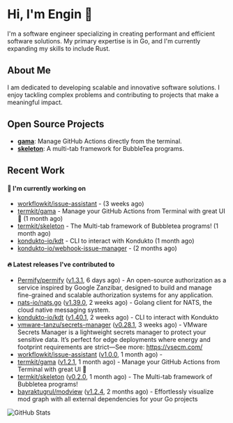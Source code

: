 # Hi, I'm Engin 👋

I'm a software engineer specializing in creating performant and efficient software solutions. My primary expertise is in Go, and I'm currently expanding my skills to include Rust.

## About Me

I am dedicated to developing scalable and innovative software solutions. I enjoy tackling complex problems and contributing to projects that make a meaningful impact.

## Open Source Projects

- [**gama**](https://github.com/termkit/gama): Manage GitHub Actions directly from the terminal.
- [**skeleton**](https://github.com/termkit/skeleton): A multi-tab framework for BubbleTea programs.

## Recent Work

#### 🚧 I'm currently working on

- [workflowkit/issue-assistant](https://github.com/workflowkit/issue-assistant) -  (3 weeks ago)
- [termkit/gama](https://github.com/termkit/gama) - Manage your GitHub Actions from Terminal with great UI 🧪 (1 month ago)
- [termkit/skeleton](https://github.com/termkit/skeleton) - The Multi-tab framework of Bubbletea programs! (1 month ago)
- [kondukto-io/kdt](https://github.com/kondukto-io/kdt) - CLI to interact with Kondukto (1 month ago)
- [kondukto-io/webhook-issue-manager](https://github.com/kondukto-io/webhook-issue-manager) -  (2 months ago)

#### 🔥 Latest releases I've contributed to

- [Permify/permify](https://github.com/Permify/permify) ([v1.3.1](https://github.com/Permify/permify/releases/tag/v1.3.1), 6 days ago) - An open-source authorization as a service inspired by Google Zanzibar, designed to build and manage fine-grained and scalable authorization systems for any application.
- [nats-io/nats.go](https://github.com/nats-io/nats.go) ([v1.39.0](https://github.com/nats-io/nats.go/releases/tag/v1.39.0), 2 weeks ago) - Golang client for NATS, the cloud native messaging system.
- [kondukto-io/kdt](https://github.com/kondukto-io/kdt) ([v1.40.1](https://github.com/kondukto-io/kdt/releases/tag/v1.40.1), 2 weeks ago) - CLI to interact with Kondukto
- [vmware-tanzu/secrets-manager](https://github.com/vmware-tanzu/secrets-manager) ([v0.28.1](https://github.com/vmware-tanzu/secrets-manager/releases/tag/v0.28.1), 3 weeks ago) - VMware Secrets Manager is a lightweight secrets manager to protect your sensitive data. It’s perfect for edge deployments where energy and footprint requirements are strict—See more: https://vsecm.com/
- [workflowkit/issue-assistant](https://github.com/workflowkit/issue-assistant) ([v1.0.0](https://github.com/workflowkit/issue-assistant/releases/tag/v1.0.0), 1 month ago) - 
- [termkit/gama](https://github.com/termkit/gama) ([v1.2.1](https://github.com/termkit/gama/releases/tag/v1.2.1), 1 month ago) - Manage your GitHub Actions from Terminal with great UI 🧪
- [termkit/skeleton](https://github.com/termkit/skeleton) ([v0.2.0](https://github.com/termkit/skeleton/releases/tag/v0.2.0), 1 month ago) - The Multi-tab framework of Bubbletea programs!
- [bayraktugrul/modview](https://github.com/bayraktugrul/modview) ([v1.2.4](https://github.com/bayraktugrul/modview/releases/tag/v1.2.4), 2 months ago) - Effortlessly visualize mod graph with all external dependencies for your Go projects

![GitHub Stats](http://github-profile-summary-cards.vercel.app/api/cards/profile-details?username=canack&theme=gotham)
